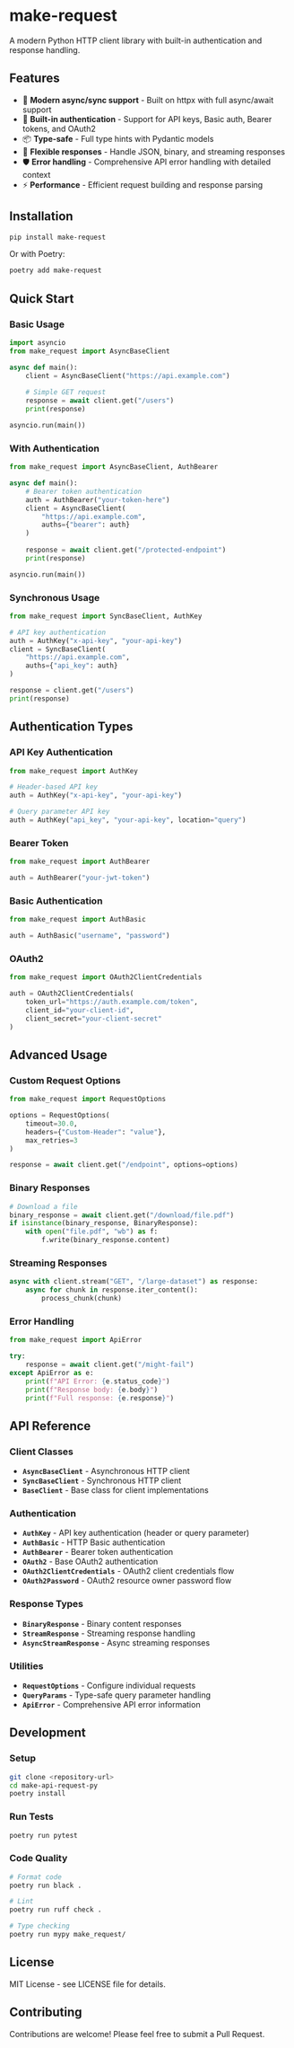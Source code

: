 # make-request

A modern Python HTTP client library with built-in authentication and response handling.

## Features

- 🚀 **Modern async/sync support** - Built on httpx with full async/await support
- 🔐 **Built-in authentication** - Support for API keys, Basic auth, Bearer tokens, and OAuth2
- 📦 **Type-safe** - Full type hints with Pydantic models
- 🔄 **Flexible responses** - Handle JSON, binary, and streaming responses
- 🛡️ **Error handling** - Comprehensive API error handling with detailed context
- ⚡ **Performance** - Efficient request building and response parsing

## Installation

```bash
pip install make-request
```

Or with Poetry:

```bash
poetry add make-request
```

## Quick Start

### Basic Usage

```python
import asyncio
from make_request import AsyncBaseClient

async def main():
    client = AsyncBaseClient("https://api.example.com")
    
    # Simple GET request
    response = await client.get("/users")
    print(response)

asyncio.run(main())
```

### With Authentication

```python
from make_request import AsyncBaseClient, AuthBearer

async def main():
    # Bearer token authentication
    auth = AuthBearer("your-token-here")
    client = AsyncBaseClient(
        "https://api.example.com",
        auths={"bearer": auth}
    )
    
    response = await client.get("/protected-endpoint")
    print(response)

asyncio.run(main())
```

### Synchronous Usage

```python
from make_request import SyncBaseClient, AuthKey

# API key authentication
auth = AuthKey("x-api-key", "your-api-key")
client = SyncBaseClient(
    "https://api.example.com",
    auths={"api_key": auth}
)

response = client.get("/users")
print(response)
```

## Authentication Types

### API Key Authentication

```python
from make_request import AuthKey

# Header-based API key
auth = AuthKey("x-api-key", "your-api-key")

# Query parameter API key  
auth = AuthKey("api_key", "your-api-key", location="query")
```

### Bearer Token

```python
from make_request import AuthBearer

auth = AuthBearer("your-jwt-token")
```

### Basic Authentication

```python
from make_request import AuthBasic

auth = AuthBasic("username", "password")
```

### OAuth2

```python
from make_request import OAuth2ClientCredentials

auth = OAuth2ClientCredentials(
    token_url="https://auth.example.com/token",
    client_id="your-client-id",
    client_secret="your-client-secret"
)
```

## Advanced Usage

### Custom Request Options

```python
from make_request import RequestOptions

options = RequestOptions(
    timeout=30.0,
    headers={"Custom-Header": "value"},
    max_retries=3
)

response = await client.get("/endpoint", options=options)
```

### Binary Responses

```python
# Download a file
binary_response = await client.get("/download/file.pdf")
if isinstance(binary_response, BinaryResponse):
    with open("file.pdf", "wb") as f:
        f.write(binary_response.content)
```

### Streaming Responses

```python
async with client.stream("GET", "/large-dataset") as response:
    async for chunk in response.iter_content():
        process_chunk(chunk)
```

### Error Handling

```python
from make_request import ApiError

try:
    response = await client.get("/might-fail")
except ApiError as e:
    print(f"API Error: {e.status_code}")
    print(f"Response body: {e.body}")
    print(f"Full response: {e.response}")
```

## API Reference

### Client Classes

- **`AsyncBaseClient`** - Asynchronous HTTP client
- **`SyncBaseClient`** - Synchronous HTTP client  
- **`BaseClient`** - Base class for client implementations

### Authentication

- **`AuthKey`** - API key authentication (header or query parameter)
- **`AuthBasic`** - HTTP Basic authentication
- **`AuthBearer`** - Bearer token authentication
- **`OAuth2`** - Base OAuth2 authentication
- **`OAuth2ClientCredentials`** - OAuth2 client credentials flow
- **`OAuth2Password`** - OAuth2 resource owner password flow

### Response Types

- **`BinaryResponse`** - Binary content responses
- **`StreamResponse`** - Streaming response handling
- **`AsyncStreamResponse`** - Async streaming responses

### Utilities

- **`RequestOptions`** - Configure individual requests
- **`QueryParams`** - Type-safe query parameter handling
- **`ApiError`** - Comprehensive API error information

## Development

### Setup

```bash
git clone <repository-url>
cd make-api-request-py
poetry install
```

### Run Tests

```bash
poetry run pytest
```

### Code Quality

```bash
# Format code
poetry run black .

# Lint
poetry run ruff check .

# Type checking
poetry run mypy make_request/
```

## License

MIT License - see LICENSE file for details.

## Contributing

Contributions are welcome! Please feel free to submit a Pull Request.